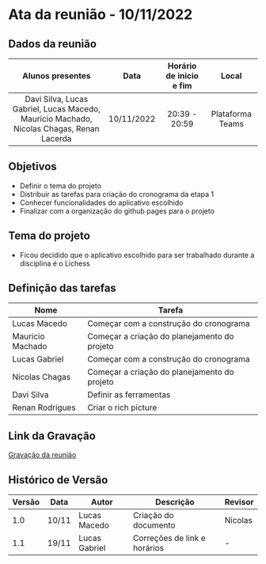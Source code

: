 # Ata da reunião - 10/11/2022
## Dados da reunião
|                                     Alunos presentes                                     |    Data    | Horário de inicio e fim |      Local       |
| :--------------------------------------------------------------------------------------: | :--------: | :---------------------: | :--------------: |
| Davi Silva, Lucas Gabriel, Lucas Macedo, Maurício Machado, Nicolas Chagas, Renan Lacerda | 10/11/2022 |      20:39 - 20:59      | Plataforma Teams |

## Objetivos

- Definir o tema do projeto
- Distribuir as tarefas para criação do cronograma da etapa 1
- Conhecer funcionalidades do aplicativo escolhido
- Finalizar com a organização do github pages para o projeto

## Tema do projeto

- Ficou decidido que o aplicativo escolhido para ser trabalhado durante a disciplina é o Lichess 

## Definição das tarefas

| Nome              | Tarefa |
| -                 |  -     |
| Lucas Macedo      | Começar com a construção do cronograma |
| Mauricio Machado  | Começar a criação do planejamento do projeto |
| Lucas Gabriel     | Começar com a construção do cronograma |
| Nicolas Chagas    | Começar a criação do planejamento do projeto |
| Davi Silva        | Definir as ferramentas  |
| Renan Rodrigues   | Criar o rich picture |

## Link da Gravação

[Gravação da reunião](https://youtu.be/JxqS4vKGsUs)
## Histórico de Versão

| Versão | Data  | Autor         | Descrição                    | Revisor |
| ------ | ----- | ------------- | ---------------------------- | ------- |
| 1.0    | 10/11 | Lucas Macedo  | Criação do documento         | Nicolas |
| 1.1    | 19/11 | Lucas Gabriel | Correções de link e horários | -       |